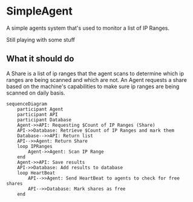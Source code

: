 # SimpleAgent

A simple agents system that's used to monitor a list of IP Ranges.

Still playing with some stuff

## What it should do
A Share is a list of ip ranges that the agent scans to determine which ip ranges are being scanned and which are not.
An Agent requests a share based on the machine's capabilities to make sure ip ranges are being scanned on daily basis.

```mermaid
sequenceDiagram
    participant Agent
    participant API
    participant Database
    Agent->>API: Requesting $Count of IP Ranges (Share)
    API->>Database: Retrieve $Count of IP Ranges and mark them
    Database-->>API: Return list
    API-->>Agent: Return Share
    loop IPRanges
        Agent->>Agent: Scan IP Range
    end
    Agent->>API: Save results
    API->>Database: Add results to database
    loop HeartBeat
        API-->>Agent: Send HeartBeat to agents to check for free shares
        API-->>Database: Mark shares as free
    end
```
